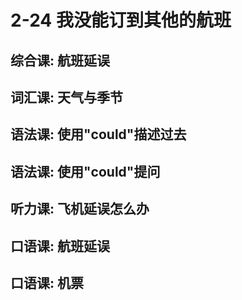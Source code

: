 # 2-24 我没能订到其他的航班

## 综合课: 航班延误

## 词汇课: 天气与季节

## 语法课: 使用"could"描述过去

## 语法课: 使用"could"提问

## 听力课: 飞机延误怎么办

## 口语课: 航班延误

## 口语课: 机票